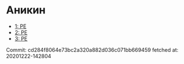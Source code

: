 # Аникин
- [1: PE](1.md)
- [2: PE](2.md)
- [3: PE](3.md)

Commit: cd284f8064e73bc2a320a882d036c071bb669459
 fetched at: 20201222-142804
